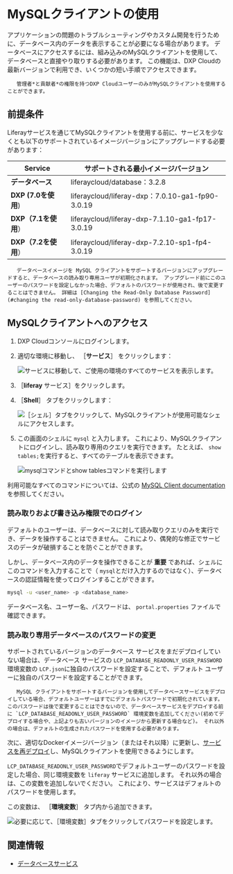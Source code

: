 # MySQLクライアントの使用

アプリケーションの問題のトラブルシューティングやカスタム開発を行うために、データベース内のデータを表示することが必要になる場合があります。 データベースにアクセスするには、組み込みのMySQLクライアントを使用して、データベースと直接やり取りする必要があります。 この機能は、DXP Cloudの最新バージョンで利用でき、いくつかの短い手順でアクセスできます。

```{note}
   管理者*と貢献者*の権限を持つDXP CloudユーザーのみがMySQLクライアントを使用することができます。
```

<a name="prerequisites" />

## 前提条件

Liferayサービスを通じてMySQLクライアントを使用する前に、サービスを少なくとも以下のサポートされているイメージバージョンにアップグレードする必要があります：

| **Service** | **サポートされる最小イメージバージョン** |
| ---------------- | ----------------------------------------------- |
| **データベース** | liferaycloud/database：3.2.8                     |
| **DXP (7.0を使用**) | liferaycloud/liferay-dxp：7.0.10-ga1-fp90-3.0.19 |
| **DXP（7.1を使用**） | liferaycloud/liferay-dxp-7.1.10-ga1-fp17-3.0.19 |
| **DXP（7.2を使用**） | liferaycloud/liferay-dxp-7.2.10-sp1-fp4-3.0.19  |

```{warning}
   データベースイメージを MySQL クライアントをサポートするバージョンにアップグレードすると、データベースの読み取り専用ユーザが初期化されます。 アップグレード前にこのユーザーのパスワードを設定しなかった場合、デフォルトのパスワードが使用され、後で変更することはできません。 詳細は [Changing the Read-Only Database Password](#changing the read-only-database-password) を参照してください。
```

<a name="accessing-the-mysql-client" />

## MySQLクライアントへのアクセス

1. DXP Cloudコンソールにログインします。

1. 適切な環境に移動し、 ［**サービス**］ をクリックします：

   ![サービスに移動して、ご使用の環境のすべてのサービスを表示します。](./using-the-mysql-client/images/01.png)

1. ［**liferay** サービス］をクリックします。

1. ［**Shell**］ タブをクリックします：

    ![［シェル］タブをクリックして、MySQLクライアントが使用可能なシェルにアクセスします。](./using-the-mysql-client/images/03.png)

1. この画面のシェルに `mysql` と入力します。 これにより、MySQLクライアントにログインし、読み取り専用のクエリを実行できます。 たとえば、 `show tables;`を実行すると、すべてのテーブルを表示できます。

    ![mysqlコマンドとshow tablesコマンドを実行します](./using-the-mysql-client/images/04.png)

利用可能なすべてのコマンドについては、公式の [MySQL Client documentation](https://dev.mysql.com/doc/refman/8.0/en/mysql-commands.html) を参照してください。

<a name="logging-in-with-read-and-write-privileges" />

### 読み取りおよび書き込み権限でのログイン

デフォルトのユーザーは、データベースに対して読み取りクエリのみを実行でき、データを操作することはできません。 これにより、偶発的な修正でサービスのデータが破損することを防ぐことができます。

しかし、データベース内のデータを操作できることが **重要** であれば、シェルにこのコマンドを入力することで（ `mysql`とだけ入力するのではなく）、データベースの認証情報を使ってログインすることができます。

```bash
mysql -u <user_name> -p <database_name>
```

データベース名、ユーザー名、パスワードは、 `portal.properties` ファイルで確認できます。

<a name="changing-the-read-only-database-password" />

### 読み取り専用データベースのパスワードの変更

サポートされているバージョンのデータベース サービスをまだデプロイしていない場合は、データベース サービスの `LCP_DATABASE_READONLY_USER_PASSWORD` 環境変数の `LCP.json`に独自のパスワードを設定することで、デフォルト ユーザーに独自のパスワードを設定することができます。

```{important}
   MySQL クライアントをサポートするバージョンを使用してデータベースサービスをデプロイしている場合、デフォルトユーザーはすでにデフォルトパスワードで初期化されています。 このパスワードは後で変更することはできないので、データベースサービスをデプロイする前に `LCP_DATABASE_READONLY_USER_PASSWORD` 環境変数を追加してください(初めてデプロイする場合や、上記よりも古いバージョンのイメージから更新する場合など)。 それ以外の場合は、デフォルトの生成されたパスワードを使用する必要があります。
```

次に、適切なDockerイメージバージョン（またはそれ以降）に更新し、[サービスを再デプロイ](../build-and-deploy/deploying-changes-via-the-dxp-cloud-console.md)し、MySQLクライアントを使用できるようにします。

`LCP_DATABASE_READONLY_USER_PASSWORD`でデフォルトユーザーのパスワードを設定した場合、同じ環境変数を `liferay` サービスに追加します。 それ以外の場合は、この変数を追加しないでください。 これにより、サービスはデフォルトのパスワードを使用します。

この変数は、 ［**環境変数**］ タブ内から追加できます。

![必要に応じて、［環境変数］タブをクリックしてパスワードを設定します。](./using-the-mysql-client/images/02.png)

<a name="related-information" />

## 関連情報

* [データベースサービス](../platform-services/database-service/database-service.md)
